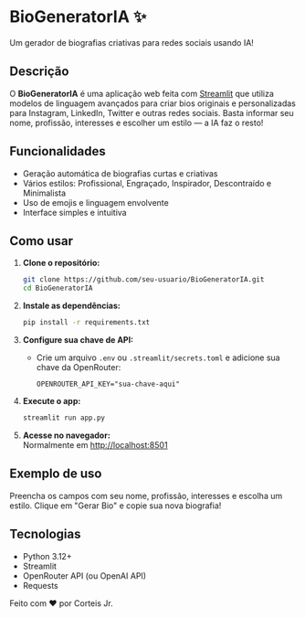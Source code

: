 # BioGeneratorIA ✨

Um gerador de biografias criativas para redes sociais usando IA!

## Descrição

O **BioGeneratorIA** é uma aplicação web feita com [Streamlit](https://streamlit.io/) que utiliza modelos de linguagem avançados para criar bios originais e personalizadas para Instagram, LinkedIn, Twitter e outras redes sociais. Basta informar seu nome, profissão, interesses e escolher um estilo — a IA faz o resto!

## Funcionalidades

- Geração automática de biografias curtas e criativas
- Vários estilos: Profissional, Engraçado, Inspirador, Descontraído e Minimalista
- Uso de emojis e linguagem envolvente
- Interface simples e intuitiva

## Como usar

1. **Clone o repositório:**
   ```bash
   git clone https://github.com/seu-usuario/BioGeneratorIA.git
   cd BioGeneratorIA
   ```

2. **Instale as dependências:**
   ```bash
   pip install -r requirements.txt
   ```

3. **Configure sua chave de API:**
   - Crie um arquivo `.env` ou `.streamlit/secrets.toml` e adicione sua chave da OpenRouter:
     ```
     OPENROUTER_API_KEY="sua-chave-aqui"
     ```

4. **Execute o app:**
   ```bash
   streamlit run app.py
   ```

5. **Acesse no navegador:**  
   Normalmente em [http://localhost:8501](http://localhost:8501)

## Exemplo de uso

Preencha os campos com seu nome, profissão, interesses e escolha um estilo. Clique em "Gerar Bio" e copie sua nova biografia!

## Tecnologias

- Python 3.12+
- Streamlit
- OpenRouter API (ou OpenAI API)
- Requests


Feito com ❤️ por Corteis Jr.